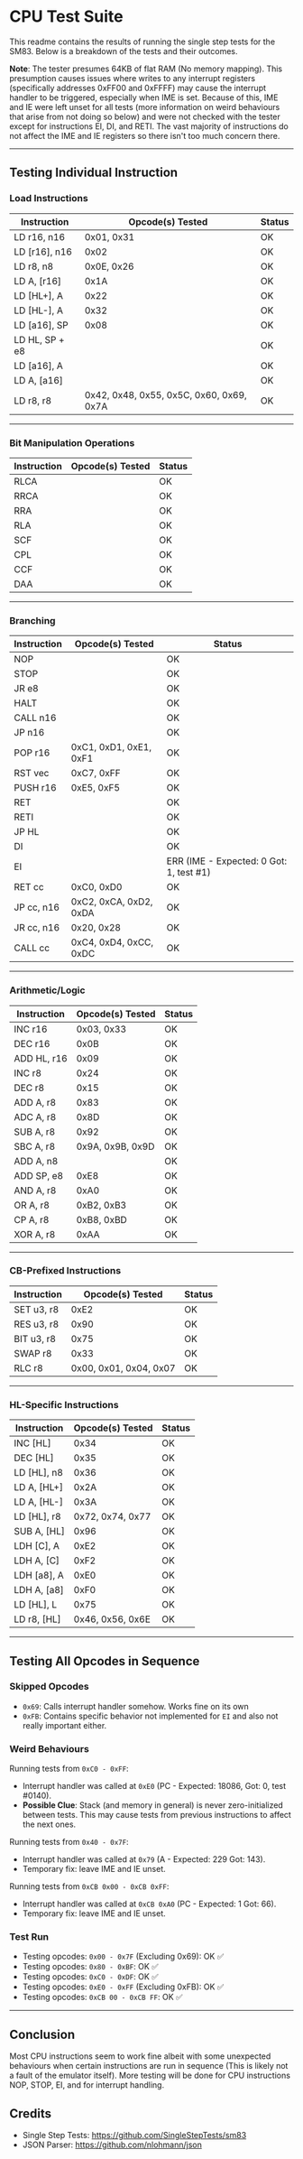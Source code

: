 ﻿# CPU Test Suite

This readme contains the results of running the single step tests for the SM83. Below is a breakdown of the tests and their outcomes.

**Note**: The tester presumes 64KB of flat RAM (No memory mapping). This presumption causes issues where writes to any interrupt registers (specifically addresses 0xFF00 and 0xFFFF) may cause the interrupt handler to be triggered, especially when IME is set. Because of this, IME and IE were left unset for all tests (more information on weird behaviours that arise from not doing so below) and were not checked with the tester except for instructions EI, DI, and RETI. The vast majority of instructions do not affect the IME and IE registers so there isn't too much concern there.

---

## Testing Individual Instruction
### Load Instructions

| Instruction | Opcode(s) Tested | Status |
|-------------|------------------|--------|
| LD r16, n16 | 0x01, 0x31 | OK |
| LD [r16], n16 | 0x02 | OK |
| LD r8, n8 | 0x0E, 0x26 | OK |
| LD A, [r16] | 0x1A | OK |
| LD [HL+], A | 0x22 | OK |
| LD [HL-], A | 0x32 | OK |
| LD [a16], SP | 0x08 | OK |
| LD HL, SP + e8 || OK |
| LD [a16], A | | OK |
| LD A, [a16] | | OK |
| LD r8, r8 | 0x42, 0x48, 0x55, 0x5C, 0x60, 0x69, 0x7A | OK |

---

### Bit Manipulation Operations

| Instruction | Opcode(s) Tested | Status |
|-------------|------------------|--------|
| RLCA | | OK |
| RRCA | | OK |
| RRA | | OK |
| RLA | | OK |
| SCF | | OK |
| CPL | | OK |
| CCF | | OK |
| DAA | | OK |

---

### Branching

| Instruction | Opcode(s) Tested | Status |
|-------------|------------------|--------|
| NOP | | OK |
| STOP | | OK |
| JR e8 | | OK |
| HALT | | OK |
| CALL n16 | | OK |
| JP n16 | | OK |
| POP r16 | 0xC1, 0xD1, 0xE1, 0xF1 | OK |
| RST vec | 0xC7, 0xFF | OK |
| PUSH r16 | 0xE5, 0xF5 | OK |
| RET | | OK |
| RETI | | OK |
| JP HL | | OK |
| DI | | OK |
| EI | | ERR (IME - Expected: 0 Got: 1, test #1) |
| RET cc | 0xC0, 0xD0 | OK |
| JP cc, n16 | 0xC2, 0xCA, 0xD2, 0xDA | OK |
| JR cc, n16 | 0x20, 0x28 | OK |
| CALL cc | 0xC4, 0xD4, 0xCC, 0xDC | OK |

---

### Arithmetic/Logic

| Instruction | Opcode(s) Tested | Status |
|-------------|------------------|--------|
| INC r16 | 0x03, 0x33 | OK |
| DEC r16 | 0x0B | OK |
| ADD HL, r16 | 0x09 | OK |
| INC r8 | 0x24 | OK |
| DEC r8 | 0x15 | OK |
| ADD A, r8 | 0x83 | OK |
| ADC A, r8 | 0x8D | OK |
| SUB A, r8 | 0x92 | OK |
| SBC A, r8 | 0x9A, 0x9B, 0x9D | OK |
| ADD A, n8 | | OK |
| ADD SP, e8 | 0xE8 | OK |
| AND A, r8 | 0xA0 | OK |
| OR A, r8 | 0xB2, 0xB3 | OK |
| CP A, r8 | 0xB8, 0xBD | OK |
| XOR A, r8 | 0xAA | OK |

---

### CB-Prefixed Instructions

| Instruction | Opcode(s) Tested | Status |
|-------------|------------------|--------|
| SET u3, r8 | 0xE2 | OK |
| RES u3, r8 | 0x90 | OK |
| BIT u3, r8 | 0x75 | OK |
| SWAP r8 | 0x33 | OK |
| RLC r8 | 0x00, 0x01, 0x04, 0x07 | OK |

---

### HL-Specific Instructions

| Instruction | Opcode(s) Tested | Status |
|-------------|------------------|--------|
| INC [HL] | 0x34 | OK |
| DEC [HL] | 0x35 | OK |
| LD [HL], n8 | 0x36 | OK |
| LD A, [HL+] | 0x2A | OK |
| LD A, [HL-] | 0x3A | OK |
| LD [HL], r8 | 0x72, 0x74, 0x77 | OK |
| SUB A, [HL] | 0x96 | OK |
| LDH [C], A | 0xE2 | OK |
| LDH A, [C] | 0xF2 | OK |
| LDH [a8], A | 0xE0 | OK |
| LDH A, [a8] | 0xF0 | OK |
| LD [HL], L | 0x75 | OK |
| LD r8, [HL] | 0x46, 0x56, 0x6E | OK |

---

## Testing All Opcodes in Sequence

### Skipped Opcodes

- `0x69`: Calls interrupt handler somehow. Works fine on its own
- `0xFB`: Contains specific behavior not implemented for `EI` and also not really important either.

### Weird Behaviours

Running tests from `0xC0 - 0xFF`:
- Interrupt handler was called at `0xE0` (PC - Expected: 18086, Got: 0, test #0140).
- **Possible Clue**: Stack (and memory in general) is never zero-initialized between tests. This may cause tests from previous instructions to affect the next ones.

Running tests from `0x40 - 0x7F`:
- Interrupt handler was called at `0x79` (A - Expected: 229 Got: 143).
- Temporary fix: leave IME and IE unset.

Running tests from `0xCB 0x00 - 0xCB 0xFF`:
- Interrupt handler was called at `0xCB 0xA0` (PC - Expected: 1 Got: 66).
- Temporary fix: leave IME and IE unset.

### Test Run

- Testing opcodes: `0x00 - 0x7F` (Excluding 0x69): OK ✅
- Testing opcodes: `0x80 - 0xBF`: OK ✅
- Testing opcodes: `0xC0 - 0xDF`: OK ✅
- Testing opcodes: `0xE0 - 0xFF` (Excluding 0xFB): OK ✅
- Testing opcodes: `0xCB 00 - 0xCB FF`: OK ✅

---

## Conclusion

Most CPU instructions seem to work fine albeit with some unexpected behaviours when certain instructions are run in sequence (This is likely not a fault of the emulator itself). More testing will be done for CPU instructions NOP, STOP, EI, and for interrupt handling. 

## Credits
- Single Step Tests: https://github.com/SingleStepTests/sm83
- JSON Parser: https://github.com/nlohmann/json